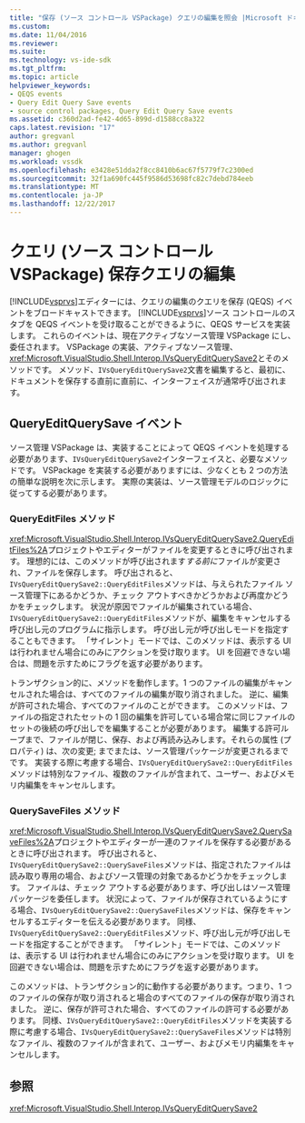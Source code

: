 ```yaml
---
title: "保存 (ソース コントロール VSPackage) クエリの編集を照会 |Microsoft ドキュメント"
ms.custom: 
ms.date: 11/04/2016
ms.reviewer: 
ms.suite: 
ms.technology: vs-ide-sdk
ms.tgt_pltfrm: 
ms.topic: article
helpviewer_keywords:
- QEQS events
- Query Edit Query Save events
- source control packages, Query Edit Query Save events
ms.assetid: c360d2ad-fe42-4d65-899d-d1588cc8a322
caps.latest.revision: "17"
author: gregvanl
ms.author: gregvanl
manager: ghogen
ms.workload: vssdk
ms.openlocfilehash: e3428e51dda2f8cc8410b6ac67f5779f7c2300ed
ms.sourcegitcommit: 32f1a690fc445f9586d53698fc82c7debd784eeb
ms.translationtype: MT
ms.contentlocale: ja-JP
ms.lasthandoff: 12/22/2017
---
```

# <a name="query-edit-query-save-source-control-vspackage"></a>クエリ (ソース コントロール VSPackage) 保存クエリの編集
[!INCLUDE[vsprvs](../../code-quality/includes/vsprvs_md.md)]エディターには、クエリの編集のクエリを保存 (QEQS) イベントをブロードキャストできます。 [!INCLUDE[vsprvs](../../code-quality/includes/vsprvs_md.md)]ソース コントロールのスタブを QEQS イベントを受け取ることができるように、QEQS サービスを実装します。 これらのイベントは、現在アクティブなソース管理 VSPackage にし、委任されます。 VSPackage の実装、アクティブなソース管理、<xref:Microsoft.VisualStudio.Shell.Interop.IVsQueryEditQuerySave2>とそのメソッドです。 メソッド、`IVsQueryEditQuerySave2`文書を編集すると、最初に、ドキュメントを保存する直前に直前に、インターフェイスが通常呼び出されます。  
  
## <a name="queryeditquerysave-events"></a>QueryEditQuerySave イベント  
 ソース管理 VSPackage は、実装することによって QEQS イベントを処理する必要があります、`IVsQueryEditQuerySave2`インターフェイスと、必要なメソッドです。 VSPackage を実装する必要がありますには、少なくとも 2 つの方法の簡単な説明を次に示します。 実際の実装は、ソース管理モデルのロジックに従ってする必要があります。  
  
### <a name="queryeditfiles-method"></a>QueryEditFiles メソッド  
 <xref:Microsoft.VisualStudio.Shell.Interop.IVsQueryEditQuerySave2.QueryEditFiles%2A>プロジェクトやエディターがファイルを変更するときに呼び出されます。 理想的には、このメソッドが呼び出されます*する前に*ファイルが変更され、ファイルを保存します。 呼び出されると、`IVsQueryEditQuerySave2::QueryEditFiles`メソッドは、与えられたファイル ソース管理下にあるかどうか、チェック アウトすべきかどうかおよび再度かどうかをチェックします。 状況が原因でファイルが編集されている場合、`IVsQueryEditQuerySave2::QueryEditFiles`メソッドが、編集をキャンセルする呼び出し元のプログラムに指示します。 呼び出し元が呼び出しモードを指定することもできます。 「サイレント」モードでは、このメソッドは、表示する UI は行われません場合にのみにアクションを受け取ります。 UI を回避できない場合は、問題を示すためにフラグを返す必要があります。  
  
 トランザクション的に、メソッドを動作します。1 つのファイルの編集がキャンセルされた場合は、すべてのファイルの編集が取り消されました。 逆に、編集が許可された場合、すべてのファイルのことができます。 このメソッドは、ファイルの指定されたセットの 1 回の編集を許可している場合常に同じファイルのセットの後続の呼び出しでを編集することが必要があります。 編集する許可ループまで、ファイルが閉じ、保存、および再読み込みします。それらの属性 (プロパティ) は、次の変更; までまたは、ソース管理パッケージが変更されるまでです。 実装する際に考慮する場合、`IVsQueryEditQuerySave2::QueryEditFiles`メソッドは特別なファイル、複数のファイルが含まれて、ユーザー、およびメモリ内編集をキャンセルします。  
  
### <a name="querysavefiles-method"></a>QuerySaveFiles メソッド  
 <xref:Microsoft.VisualStudio.Shell.Interop.IVsQueryEditQuerySave2.QuerySaveFiles%2A>プロジェクトやエディターが一連のファイルを保存する必要があるときに呼び出されます。 呼び出されると、`IVsQueryEditQuerySave2::QuerySaveFiles`メソッドは、指定されたファイルは読み取り専用の場合、およびソース管理の対象であるかどうかをチェックします。 ファイルは、チェック アウトする必要があります、呼び出しはソース管理パッケージを委任します。 状況によって、ファイルが保存されているようにする場合、`IVsQueryEditQuerySave2::QuerySaveFiles`メソッドは、保存をキャンセルするエディターを伝える必要があります。 同様、`IVsQueryEditQuerySave2::QueryEditFiles`メソッド、呼び出し元が呼び出しモードを指定することができます。 「サイレント」モードでは、このメソッドは、表示する UI は行われません場合にのみにアクションを受け取ります。 UI を回避できない場合は、問題を示すためにフラグを返す必要があります。  
  
 このメソッドは、トランザクション的に動作する必要があります。つまり、1 つのファイルの保存が取り消されると場合のすべてのファイルの保存が取り消されました。 逆に、保存が許可された場合、すべてのファイルの許可する必要があります。 同様、`IVsQueryEditQuerySave2::QueryEditFiles`メソッドを実装する際に考慮する場合、`IVsQueryEditQuerySave2::QuerySaveFiles`メソッドは特別なファイル、複数のファイルが含まれて、ユーザー、およびメモリ内編集をキャンセルします。  
  
## <a name="see-also"></a>参照  
 <xref:Microsoft.VisualStudio.Shell.Interop.IVsQueryEditQuerySave2>